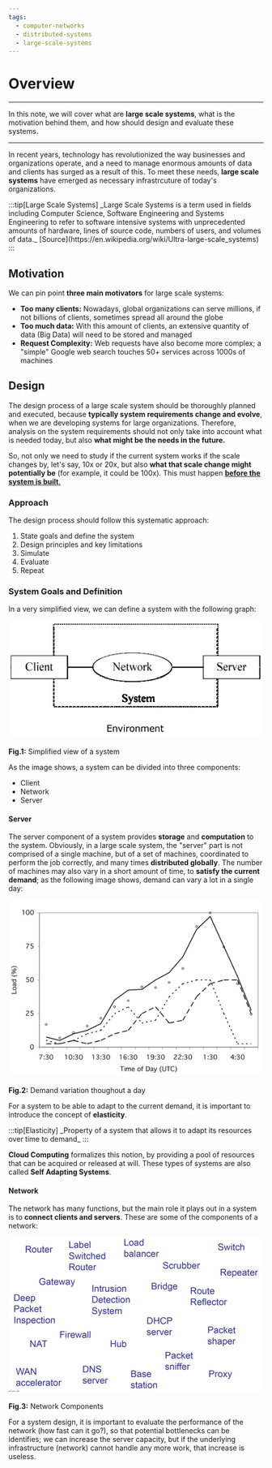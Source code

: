 ```yaml
---
tags:
  - computer-networks
  - distributed-systems
  - large-scale-systems
---
```


# Overview

---
In this note, we will cover what are **large scale systems**, what is the motivation behind them, and how should design and evaluate these systems.

---

In recent years, technology has revolutionized the way businesses and organizations operate, and a need to manage enormous amounts of data and clients has surged as a result of this. To meet these needs, **large scale systems** have emerged as necessary infrastrcuture of today's organizations.

<span class="admonitionWithoutIcon">
:::tip[Large Scale Systems]
_Large Scale Systems is a term used in fields including Computer Science, Software Engineering and Systems Engineering to refer to software intensive systems with unprecedented amounts of hardware, lines of source code, numbers of users, and volumes of data._ [Source](https://en.wikipedia.org/wiki/Ultra-large-scale_systems)
:::
</span>

## Motivation

We can pin point **three main motivators** for large scale systems:

- **Too many clients:** Nowadays, global organizations can serve millions, if not billions of clients, sometimes spread all around the globe
- **Too much data:** With this amount of clients, an extensive quantity of data (Big Data) will need to be stored and managed
- **Request Complexity:** Web requests have also become more complex; a "simple" Google web search touches 50+ services across 1000s of machines

## Design

The design process of a large scale system should be thoroughly planned and executed, because **typically system requirements change and evolve**, when we are developing systems for large organizations. Therefore, analysis on the system requirements should not only take into account what is needed today, but also **what might be the needs in the future.**

So, not only we need to study if the current system works if the scale changes by, let's say, 10x or 20x, but also **what that scale change might potentially be** (for example, it could be 100x). This must happen <u>**before the system is built**.</u>

### Approach

The design process should follow this systematic approach:

1. State goals and define the system
2. Design principles and key limitations
3. Simulate
4. Evaluate
5. Repeat

### System Goals and Definition

In a very simplified view, we can define a system with the following graph:

![alt text](../img/system_simplified.png)<br></br>
**Fig.1:** Simplified view of a system

As the image shows, a system can be divided into three components:

- Client
- Network
- Server

#### Server

The server component of a system provides **storage** and **computation** to the system. Obviously, in a large scale system, the "server" part is not comprised of a single machine, but of a set of machines, coordinated to perform the job correctly, and many times **distributed globally**. The number of machines may also vary in a short amount of time, to **satisfy the current demand**; as the following image shows, demand can vary a lot in a single day:

![alt text](../img/demand_over_a_day.png)<br></br>
**Fig.2:** Demand variation thoughout a day

For a system to be able to adapt to the current demand, it is important to introduce the concept of **elasticity**.

<span class="admonitionWithoutIcon">
:::tip[Elasticity]
_Property of a system that allows it to adapt its resources over time to demand_
:::
</span>

**Cloud Computing** formalizes this notion, by providing a pool of resources that can be acquired or released at will. These types of systems are also called **Self Adapting Systems**.

#### Network

The network has many functions, but the main role it plays out in a system is to **connect clients and servers**. These are some of the components of a network:

![alt text](../img/Network%20Components.png)<br></br>
**Fig.3:** Network Components

For a system design, it is important to evaluate the performance of the network (how fast can it go?), so that potential bottlenecks can be identifies; we can increase the server capacity, but if the underlying infrastructure (network) cannot handle any more work, that increase is useless.

